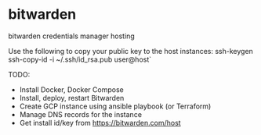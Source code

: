 # bitwarden
bitwarden credentials manager hosting

Use the following to copy your public key to the host instances: 
    ssh-keygen
    ssh-copy-id -i ~/.ssh/id_rsa.pub user@host`


TODO:
* Install Docker, Docker Compose
* Install, deploy, restart Bitwarden
* Create GCP instance using ansible playbook (or Terraform)
* Manage DNS records for the instance
* Get install id/key from https://bitwarden.com/host